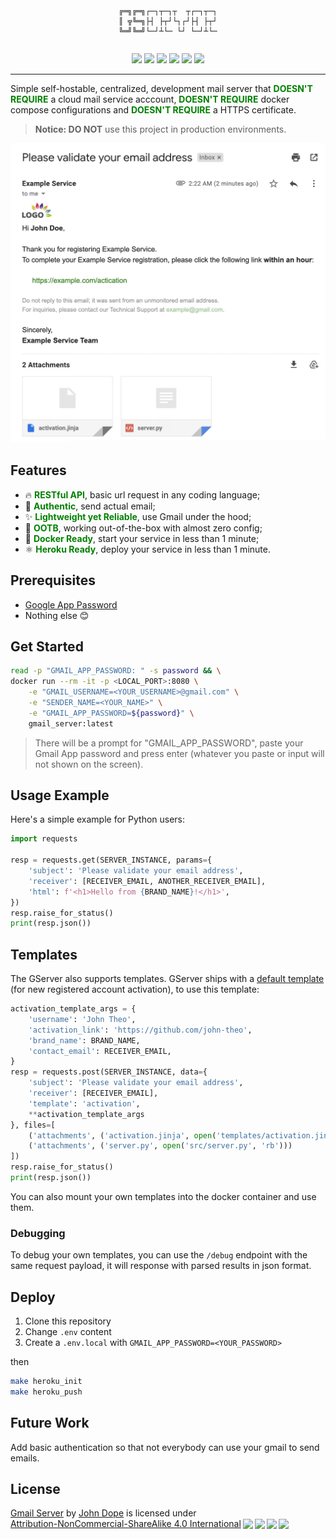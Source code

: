 <pre><p align="center"><code>
╔═╗╔═╗┌─┐┬─┐┬  ┬┌─┐┬─┐
║ ╦╚═╗├┤ ├┬┘└┐┌┘├┤ ├┬┘
╚═╝╚═╝└─┘┴└─ └┘ └─┘┴└─
</code></p></pre>

<p align="center">
<img src="https://img.shields.io/docker/pulls/johndope/gserver.svg" />
<img src="https://img.shields.io/badge/language-python-brightgreen.svg" />
<img src="https://img.shields.io/docker/v/johndope/gserver?color=green" />
<img src="https://img.shields.io/github/last-commit/john-theo/GmailServer?color=blue" />
<img src="https://img.shields.io/github/repo-size/john-theo/GmailServer" />
<img src="https://img.shields.io/badge/license-CC_BY--NC--SA_4.0-lightgrey" />
</p>

---

Simple self-hostable, centralized, development mail server that <strong style="color:green">DOESN'T REQUIRE</strong> a cloud mail service acccount, <strong style="color:green">DOESN'T REQUIRE</strong> docker compose configurations and <strong style="color:green">DOESN'T REQUIRE</strong> a HTTPS certificate.

> **Notice: DO NOT** use this project in production environments.

<img src="imgs/banner.png" width="600" />

## Features

- 🔥 <strong style="color:green">RESTful API</strong>, basic url request in any coding language;
- 🥹 <strong style="color:green">Authentic</strong>, send actual email;
- ✨ <strong style="color:green">Lightweight yet Reliable</strong>, use Gmail under the hood;
- 🚀 <strong style="color:green">OOTB</strong>, working out-of-the-box with almost zero config;
- 🐳 <strong style="color:green">Docker Ready</strong>, start your service in less than 1 minute;
- ⚛️ <strong style="color:green">Heroku Ready</strong>, deploy your service in less than 1 minute.

## Prerequisites

- [Google App Password](https://support.google.com/accounts/answer/185833?hl=en#app-passwords)
- Nothing else 😊

## Get Started

```bash
read -p "GMAIL_APP_PASSWORD: " -s password && \
docker run --rm -it -p <LOCAL_PORT>:8080 \
    -e "GMAIL_USERNAME=<YOUR_USERNAME>@gmail.com" \
    -e "SENDER_NAME=<YOUR_NAME>" \
    -e "GMAIL_APP_PASSWORD=${password}" \
    gmail_server:latest
```

> There will be a prompt for "GMAIL_APP_PASSWORD", paste your Gmail App password and press enter (whatever you paste or input will not shown on the screen).

## Usage Example

Here's a simple example for Python users:

```python
import requests

resp = requests.get(SERVER_INSTANCE, params={
    'subject': 'Please validate your email address',
    'receiver': [RECEIVER_EMAIL, ANOTHER_RECEIVER_EMAIL],
    'html': f'<h1>Hello from {BRAND_NAME}!</h1>',
})
resp.raise_for_status()
print(resp.json())
```

## Templates

The GServer also supports templates. GServer ships with a [default template](https://github.com/john-theo/GmailServer/blob/main/templates/activation.jinja) (for new registered account activation), to use this template:

```python
activation_template_args = {
    'username': 'John Theo',
    'activation_link': 'https://github.com/john-theo',
    'brand_name': BRAND_NAME,
    'contact_email': RECEIVER_EMAIL,
}
resp = requests.post(SERVER_INSTANCE, data={
    'subject': 'Please validate your email address',
    'receiver': [RECEIVER_EMAIL],
    'template': 'activation',
    **activation_template_args
}, files=[
    ('attachments', ('activation.jinja', open('templates/activation.jinja', 'rb'))),
    ('attachments', ('server.py', open('src/server.py', 'rb')))
])
resp.raise_for_status()
print(resp.json())
```

You can also mount your own templates into the docker container and use them.

### Debugging

To debug your own templates, you can use the `/debug` endpoint with the same request payload, it will response with parsed results in json format.

## Deploy

1. Clone this repository
2. Change `.env` content
3. Create a `.env.local` with `GMAIL_APP_PASSWORD=<YOUR_PASSWORD>`

then

```bash
make heroku_init
make heroku_push
```

## Future Work

Add basic authentication so that not everybody can use your gmail to send emails.

## License

<p xmlns:cc="http://creativecommons.org/ns#" xmlns:dct="http://purl.org/dc/terms/"><a property="dct:title" rel="cc:attributionURL" href="https://avatars.githubusercontent.com/u/36699957">Gmail Server</a> by <a rel="cc:attributionURL dct:creator" property="cc:attributionName" href="https://github.com/john-theo">John Dope</a> is licensed under <a href="http://creativecommons.org/licenses/by-nc-sa/4.0/?ref=chooser-v1" target="_blank" rel="license noopener noreferrer" style="display:inline-block;">Attribution-NonCommercial-ShareAlike 4.0 International<img style="height:22px!important;margin-left:3px;vertical-align:text-bottom;" src="https://mirrors.creativecommons.org/presskit/icons/cc.svg?ref=chooser-v1"><img style="height:22px!important;margin-left:3px;vertical-align:text-bottom;" src="https://mirrors.creativecommons.org/presskit/icons/by.svg?ref=chooser-v1"><img style="height:22px!important;margin-left:3px;vertical-align:text-bottom;" src="https://mirrors.creativecommons.org/presskit/icons/nc.svg?ref=chooser-v1"><img style="height:22px!important;margin-left:3px;vertical-align:text-bottom;" src="https://mirrors.creativecommons.org/presskit/icons/sa.svg?ref=chooser-v1"></a></p>